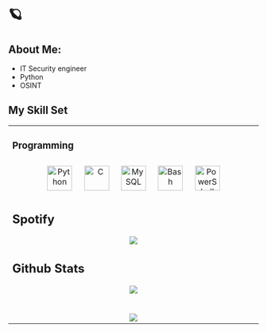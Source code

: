 # 🪐

## About Me:
- IT Security engineer
- Python
- OSINT


## My Skill Set  
<table><tr><td valign="top" width="33%">


### Programming
<div align="center">  
<a href="https://www.python.org/" target="_blank"><img style="margin: 10px" src="https://profilinator.rishav.dev/skills-assets/python-original.svg" alt="Python" height="50" /></a>  
<a href="https://www.cprogramming.com/" target="_blank"><img style="margin: 10px" src="https://profilinator.rishav.dev/skills-assets/c-original.svg" alt="C" height="50" /></a>  
<a href="https://www.mysql.com/" target="_blank"><img style="margin: 10px" src="https://profilinator.rishav.dev/skills-assets/mysql-original-wordmark.svg" alt="MySQL" height="50" /></a>  
<a href="https://www.gnu.org/software/bash/" target="_blank"><img style="margin: 10px" src="https://profilinator.rishav.dev/skills-assets/gnu_bash-icon.svg" alt="Bash" height="50" /></a>  
<a href="https://docs.microsoft.com/en-us/powershell/" target="_blank"><img style="margin: 10px" src="https://profilinator.rishav.dev/skills-assets/powershell.png" alt="PowerShell" height="50" /></a>  
</div>

## Spotify
<div align="center">
<img src="https://spotify-github-profile.vercel.app/api/view?uid=31pudr7l52cbrpm67c4f6dmtp2um&cover_image=true&theme=default&show_offline=false&bar_color=0af0b6"/>
</div>

## Github Stats  
<div align="center"><img src="https://github-readme-stats.vercel.app/api?username=empty-system&show_icons=true&count_private=true&hide_border=true" align="center" /></div>  
  
<br/>  

<br/>  

<div align="center">
<img src="https://komarev.com/ghpvc/?username=empty-system&&style=flat-square" align="center" />
</div>  
